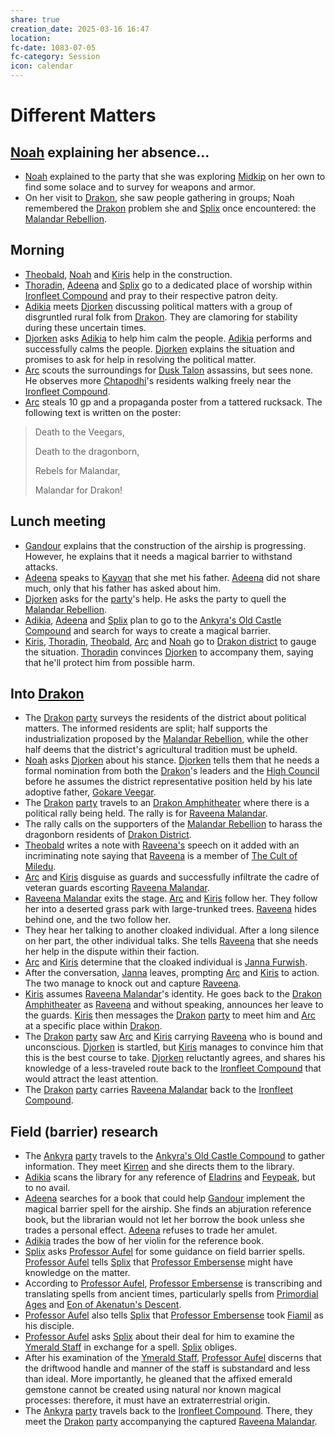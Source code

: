 ```yaml
---
share: true
creation_date: 2025-03-16 16:47
location: 
fc-date: 1083-07-05
fc-category: Session
icon: calendar
---
```

# Different Matters
## [Noah](../PCs/Noah%20Skie.md) explaining her absence...
- [Noah](../PCs/Noah%20Skie.md) explained to the party that she was exploring [Midkip](../Locations/Settlements/Midkip.md) on her own to find some solace and to survey for weapons and armor.
- On her visit to [Drakon](../Locations/Areas/Drakon%20District.md), she saw people gathering in groups; Noah remembered the [Drakon](../Locations/Areas/Drakon%20District.md) problem she and [Splix](../PCs/Spraugh%20'Splix'%20Calix.md) once encountered: the [Malandar Rebellion](../../Malandar%20Rebellion.md).
## Morning
- [Theobald](../PCs/Theobald%20Clayhollow.md), [Noah](../PCs/Noah%20Skie.md) and [Kiris](../PCs/Kiris%20Acquermann.md) help in the construction.
- [Thoradin](../PCs/Thoradin%20Goodman.md), [Adeena](../PCs/Adeena%20Oberon.md) and [Splix](../PCs/Spraugh%20'Splix'%20Calix.md) go to a dedicated place of worship within [Ironfleet Compound](../Locations/Buildings/Ironfleet%20Compound.md) and pray to their respective patron deity.
- [Adikia](../PCs/Adikia%20Unalome.md) meets [Djorken](../../Djorken%20Veegar.md) discussing political matters with a group of disgruntled rural folk from [Drakon](../Locations/Areas/Drakon%20District.md). They are clamoring for stability during these uncertain times. 
- [Djorken](../../Djorken%20Veegar.md) asks [Adikia](../PCs/Adikia%20Unalome.md) to help him calm the people. [Adikia](../PCs/Adikia%20Unalome.md) performs and successfully calms the people. [Djorken](../../Djorken%20Veegar.md) explains the situation and promises to ask for help in resolving the political matter.
- [Arc](../PCs/Arc.md) scouts the surroundings for [Dusk Talon](../Factions/Dusk%20Talons.md) assassins, but sees none. He observes more [Chtapodhi](../Locations/Areas/Chtapodhi%20District.md)'s residents walking freely near the [Ironfleet Compound](../Locations/Buildings/Ironfleet%20Compound.md).
- [Arc](../PCs/Arc.md) steals 10 gp and a propaganda poster from a tattered rucksack. The following text is written on the poster:
> Death to the Veegars,
>  
> Death to the dragonborn,
> 
> Rebels for Malandar,
> 
> Malandar for Drakon!
## Lunch meeting
- [Gandour](../../Gandour%20Ironfleet.md) explains that the construction of the airship is progressing. However, he explains that it needs a magical barrier to withstand attacks.
- [Adeena](../PCs/Adeena%20Oberon.md) speaks to [Kayvan](../../Kayvan%20Acquermann.md) that she met his father. [Adeena](../PCs/Adeena%20Oberon.md) did not share much, only that his father has asked about him.
- [Djorken](../../Djorken%20Veegar.md) asks for the [party](../Factions/Seven%20Up....md)'s help. He asks the party to quell the [Malandar Rebellion](../../Malandar%20Rebellion.md).
- [Adikia](../PCs/Adikia%20Unalome.md), [Adeena](../PCs/Adeena%20Oberon.md) and [Splix](../PCs/Spraugh%20'Splix'%20Calix.md) plan to go to the [Ankyra's Old Castle Compound](../Locations/Buildings/Ankyra's%20Old%20Castle%20Compound.md) and search for ways to create a magical barrier.
- [Kiris](../PCs/Kiris%20Acquermann.md), [Thoradin](../PCs/Thoradin%20Goodman.md), [Theobald](../PCs/Theobald%20Clayhollow.md), [Arc](../PCs/Arc.md) and [Noah](../PCs/Noah%20Skie.md) go to [Drakon district](../Locations/Areas/Drakon%20District.md) to gauge the situation. [Thoradin](../PCs/Thoradin%20Goodman.md) convinces [Djorken](../../Djorken%20Veegar.md) to accompany them, saying that he'll protect him from possible harm.
## Into [Drakon](../Locations/Areas/Drakon%20District.md)
- The [Drakon](../Locations/Areas/Drakon%20District.md) [party](../Factions/Seven%20Up....md) surveys the residents of the district about political matters. The informed residents are split; half supports the industrialization proposed by the [Malandar Rebellion](../../Malandar%20Rebellion.md), while the other half deems that the district's agricultural tradition must be upheld.
- [Noah](../PCs/Noah%20Skie.md) asks [Djorken](../../Djorken%20Veegar.md) about his stance. [Djorken](../../Djorken%20Veegar.md) tells them that he needs a formal nomination from both the [Drakon](../Locations/Areas/Drakon%20District.md)'s leaders and the [High Council](../Factions/The%20High%20Council%20of%20Midkip.md) before he assumes the district representative position held by his late adoptive father, [Gokare Veegar](../../Gokare%20Veegar.md).
- The [Drakon](../Locations/Areas/Drakon%20District.md) [party](../Factions/Seven%20Up....md) travels to an [Drakon Amphitheater](../Locations/Buildings/Drakon's%20Open%20Amphitheater.md) where there is a political rally being held. The rally is for [Raveena Malandar](../../Raveena%20Malandar.md).
- The rally calls on the supporters of the [Malandar Rebellion](../../Malandar%20Rebellion.md) to harass the dragonborn residents of [Drakon District](../Locations/Areas/Drakon%20District.md).
- [Theobald](../PCs/Theobald%20Clayhollow.md) writes a note with [Raveena's](../../Raveena%20Malandar.md) speech on it added with an incriminating note saying that [Raveena](../../Raveena%20Malandar.md) is a member of [The Cult of Miledu](../../The%20Cult%20of%20Miledu.md).
- [Arc](../PCs/Arc.md) and [Kiris](../PCs/Kiris%20Acquermann.md) disguise as guards and successfully infiltrate the cadre of veteran guards escorting [Raveena Malandar](../../Raveena%20Malandar.md).
- [Raveena Malandar](../../Raveena%20Malandar.md) exits the stage. [Arc](../PCs/Arc.md) and [Kiris](../PCs/Kiris%20Acquermann.md) follow her. They follow her into a deserted grass park with large-trunked trees. [Raveena](../../Raveena%20Malandar.md) hides behind one, and the two follow her.
- They hear her talking to another cloaked individual. After a long silence on her part, the other individual talks. She tells [Raveena](../../Raveena%20Malandar.md) that she needs her help in the dispute within their faction.
- [Arc](../PCs/Arc.md) and [Kiris](../PCs/Kiris%20Acquermann.md) determine that the cloaked individual is [Janna Furwish](../../Janna%20Furwish.md).
- After the conversation, [Janna](../../Janna%20Furwish.md) leaves, prompting [Arc](../PCs/Arc.md) and [Kiris](../PCs/Kiris%20Acquermann.md) to action.  The two manage to knock out and capture [Raveena](../../Raveena%20Malandar.md).
- [Kiris](../PCs/Kiris%20Acquermann.md) assumes [Raveena Malandar](../../Raveena%20Malandar.md)'s identity. He goes back to the [Drakon Amphitheater](../Locations/Buildings/Drakon's%20Open%20Amphitheater.md) as [Raveena](../../Raveena%20Malandar.md) and without speaking, announces her leave to the guards. [Kiris](../PCs/Kiris%20Acquermann.md) then messages the [Drakon](../Locations/Areas/Drakon%20District.md) [party](../Factions/Seven%20Up....md) to meet him and [Arc](../PCs/Arc.md) at a specific place within [Drakon](../Locations/Areas/Drakon%20District.md).
- The [Drakon](../Locations/Areas/Drakon%20District.md) [party](../Factions/Seven%20Up....md) saw [Arc](../PCs/Arc.md) and [Kiris](../PCs/Kiris%20Acquermann.md) carrying [Raveena](../../Raveena%20Malandar.md) who is bound and unconscious. [Djorken](../../Djorken%20Veegar.md) is startled, but [Kiris](../PCs/Kiris%20Acquermann.md) manages to convince him that this is the best course to take. [Djorken](../../Djorken%20Veegar.md) reluctantly agrees, and shares his knowledge of a less-traveled route back to the [Ironfleet Compound](../Locations/Buildings/Ironfleet%20Compound.md) that would attract the least attention.
- The [Drakon](../Locations/Areas/Drakon%20District.md) [party](../Factions/Seven%20Up....md) carries [Raveena Malandar](../../Raveena%20Malandar.md) back to the [Ironfleet Compound](../Locations/Buildings/Ironfleet%20Compound.md).
## Field (barrier) research
- The [Ankyra](../Locations/Areas/Ankyra%20District.md) [party](../Factions/Seven%20Up....md) travels to the [Ankyra's Old Castle Compound](../Locations/Buildings/Ankyra's%20Old%20Castle%20Compound.md) to gather information. They meet [Kirren](../../Kirren%20Acquermann.md) and she directs them to the library.
- [Adikia](../PCs/Adikia%20Unalome.md) scans the library for any reference of [Eladrins](../Factions/The%20Eladrin.md) and [Feypeak](../Locations/Areas/Feypeak.md), but to no avail.
- [Adeena](../PCs/Adeena%20Oberon.md) searches for a book that could help [Gandour](../../Gandour%20Ironfleet.md) implement the magical barrier spell for the airship. She finds an abjuration reference book, but the librarian would not let her borrow the book unless she trades a personal effect. [Adeena](../PCs/Adeena%20Oberon.md) refuses to trade her amulet.
- [Adikia](../PCs/Adikia%20Unalome.md) trades the bow of her violin for the reference book.
- [Splix](../PCs/Spraugh%20'Splix'%20Calix.md) asks [Professor Aufel](../../Aufel%20Fernquill.md) for some guidance on field barrier spells. [Professor Aufel](../../Aufel%20Fernquill.md) tells [Splix](../PCs/Spraugh%20'Splix'%20Calix.md) that [Professor Embersense](../../Dorfir%20Embersense.md) might have knowledge on the matter.
- According to [Professor Aufel](../../Aufel%20Fernquill.md), [Professor Embersense](../../Dorfir%20Embersense.md) is transcribing and translating spells from ancient times, particularly spells from [Primordial Ages](../Lore/Eons%20and%20Ages/Primordial%20Ages.md) and [Eon of Akenatun's Descent](../Lore/Eons%20and%20Ages/Eon%20of%20Akenatun's%20Descent.md).
- [Professor Aufel](../../Aufel%20Fernquill.md) also tells [Splix](../PCs/Spraugh%20'Splix'%20Calix.md) that [Professor Embersense](../../Dorfir%20Embersense.md) took [Fiamil](../../Fiamil%20Underwood.md) as his disciple.
- [Professor Aufel](../../Aufel%20Fernquill.md) asks [Splix](../PCs/Spraugh%20'Splix'%20Calix.md) about their deal for him to examine the [Ymerald Staff](../Items/Mythic%20Items/Ymerald%20Staff.md) in exchange for a spell. [Splix](../PCs/Spraugh%20'Splix'%20Calix.md) obliges.
- After his examination of the [Ymerald Staff](../Items/Mythic%20Items/Ymerald%20Staff.md), [Professor Aufel](../../Aufel%20Fernquill.md) discerns that the driftwood handle and manner of the staff is substandard and less than ideal. More importantly, he gleaned that the affixed emerald gemstone cannot be created using natural nor known magical processes: therefore, it must have an extraterrestrial origin.
- The [Ankyra](../Locations/Areas/Ankyra%20District.md) [party](../Factions/Seven%20Up....md) travels back to the [Ironfleet Compound](../Locations/Buildings/Ironfleet%20Compound.md). There, they meet the [Drakon](../Locations/Areas/Drakon%20District.md) [party](../Factions/Seven%20Up....md) accompanying the captured [Raveena Malandar](../../Raveena%20Malandar.md).